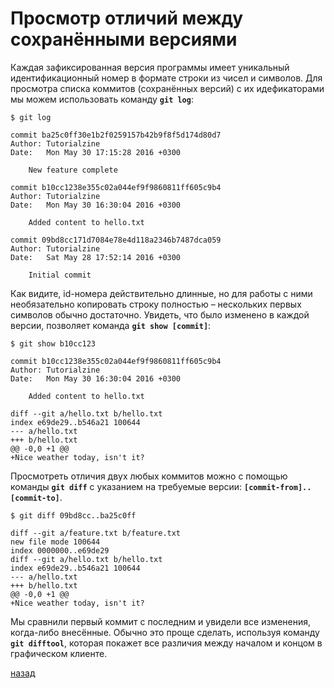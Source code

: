 # Просмотр отличий между сохранёнными версиями

Каждая зафиксированная версия программы имеет уникальный идентификационный номер в формате строки из чисел и символов. Для просмотра списка коммитов (сохранённых версий) с их идефикаторами мы можем использовать команду **`git log`**:
```
$ git log

commit ba25c0ff30e1b2f0259157b42b9f8f5d174d80d7
Author: Tutorialzine
Date:   Mon May 30 17:15:28 2016 +0300

    New feature complete

commit b10cc1238e355c02a044ef9f9860811ff605c9b4
Author: Tutorialzine
Date:   Mon May 30 16:30:04 2016 +0300

    Added content to hello.txt

commit 09bd8cc171d7084e78e4d118a2346b7487dca059
Author: Tutorialzine
Date:   Sat May 28 17:52:14 2016 +0300

    Initial commit
```
Как видите, id-номера действительно длинные, но для работы с ними необязательно копировать строку полностью – нескольких первых символов обычно достаточно. Увидеть, что было изменено в каждой версии, позволяет команда **`git show [commit]`**:
```
$ git show b10cc123

commit b10cc1238e355c02a044ef9f9860811ff605c9b4
Author: Tutorialzine
Date:   Mon May 30 16:30:04 2016 +0300

    Added content to hello.txt

diff --git a/hello.txt b/hello.txt
index e69de29..b546a21 100644
--- a/hello.txt
+++ b/hello.txt
@@ -0,0 +1 @@
+Nice weather today, isn't it?
```
Просмотреть отличия двух любых коммитов можно с помощью команды **`git diff`** с указанием на требуемые версии: **`[commit-from]..[commit-to]`**.
```
$ git diff 09bd8cc..ba25c0ff

diff --git a/feature.txt b/feature.txt
new file mode 100644
index 0000000..e69de29
diff --git a/hello.txt b/hello.txt
index e69de29..b546a21 100644
--- a/hello.txt
+++ b/hello.txt
@@ -0,0 +1 @@
+Nice weather today, isn't it?
```
Мы сравнили первый коммит с последним и увидели все изменения, когда-либо внесённые. Обычно это проще сделать, используя команду **`git difftool`**, которая покажет все различия между началом и концом в графическом клиенте.

[назад](./readme.md)
